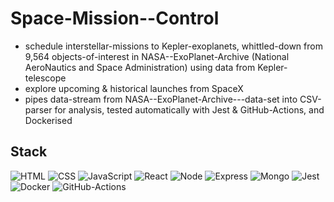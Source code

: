 # Space-Mission--Control

* schedule interstellar-missions to Kepler-exoplanets, whittled-down from 9,564 objects-of-interest in NASA--ExoPlanet-Archive (National AeroNautics and Space Administration) using data from Kepler-telescope
* explore upcoming & historical launches from SpaceX
* pipes data-stream from NASA--ExoPlanet-Archive---data-set into CSV-parser for analysis, tested automatically with Jest & GitHub-Actions, and Dockerised

## Stack

![HTML](https://img.shields.io/badge/-HTML-E34F26?style=flat-square&logo=html5&logoColor=white)
![CSS](https://img.shields.io/badge/-CSS-1572B6?style=flat-square&logo=css3)
![JavaScript](https://img.shields.io/badge/-JavaScript-F7DF1E?style=flat-square&logo=javascript&logoColor=black)
![React](https://img.shields.io/badge/-React-61DAFB?style=flat-square&logo=react&logoColor=black)
![Node](https://img.shields.io/badge/-Node-339933?style=flat-square&logo=Node.js&logoColor=white)
![Express](https://img.shields.io/badge/-Express-F5F5F5?style=flat-square&logo=Express&logoColor=black)
![Mongo](https://img.shields.io/badge/-MongoDB-47A248?style=flat-square&logo=mongodb&logoColor=white)
![Jest](https://img.shields.io/badge/-Jest-C21325?style=flat-square&logo=jest&logoColor=white)
![Docker](https://img.shields.io/badge/-Docker-2496ED?style=flat-square&logo=Docker&logoColor=white)
![GitHub-Actions](https://img.shields.io/badge/-GitHub--Actions-2088FF?style=flat-square&logo=github-actions&logoColor=white)
